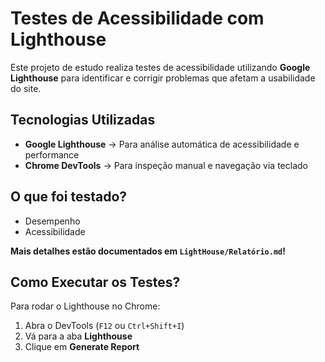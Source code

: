 # Testes de Acessibilidade com Lighthouse

Este projeto de estudo realiza testes de acessibilidade utilizando **Google Lighthouse** para identificar e corrigir problemas que afetam a usabilidade do site.  

## Tecnologias Utilizadas  
- **Google Lighthouse** → Para análise automática de acessibilidade e performance  
- **Chrome DevTools** → Para inspeção manual e navegação via teclado  

## O que foi testado?  
- Desempenho
- Acessibilidade 

**Mais detalhes estão documentados em `LightHouse/Relatório.md`!**  

## Como Executar os Testes?  
Para rodar o Lighthouse no Chrome:  
1. Abra o DevTools (`F12` ou `Ctrl+Shift+I`)  
2. Vá para a aba **Lighthouse**  
3. Clique em **Generate Report**  
